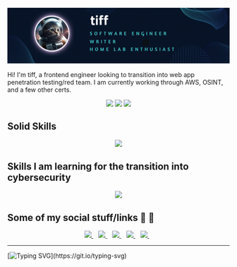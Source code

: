 <p align='center'>
  <img style="max-width: 100%;" src="assets/banner.png">
</p>


Hi! I'm tiff, a frontend engineer looking to transition into web app penetration testing/red team. I am currently working through AWS, OSINT, and a few other certs.

<div align="center">
          
![](https://github-readme-stats.vercel.app/api?username=twhite96&rank_icon=percentile&show_icons=true&count_private=true&theme=swift&title_color=ff7f50)
![](https://streak-stats.demolab.com?user=twhite96&theme=ayu-light&hide_border=true)
![](https://github-profile-summary-cards.vercel.app/api/cards/profile-details?username=twhite96&theme=vue) <br>
</div>


## Solid Skills

<p align="center">
  <a href="https://skillicons.dev">
    <img src="https://skillicons.dev/icons?i=nextjs,js,py,react,supabase,ts,tailwind&perline=4" />
  </a>
</p>

## Skills I am learning for the transition into cybersecurity


<p align="center">
  <a href="https://skillicons.dev">
    <img src="https://skillicons.dev/icons?i=c,cpp,aws,dotnet,mysql,nginx,kubernetes,docker&perline=4" />
  </a>
</p>


## Some of my social stuff/links 🔗 💬
<p align='center'>
  <a href="https://stackoverflow.com/users/3800146/tiffanywhitedev">
    <img src="https://img.shields.io/badge/Stack_Overflow-FE7A16?style=for-the-badge&logo=stack-overflow&logoColor=white">
  </a>&nbsp;&nbsp;
  <a href="https://keybase.io/tiffanyrwhite">
    <img src="https://img.shields.io/badge/Keybase-33A0FF?style=for-the-badge&logo=keybase&logoColor=white" />
  </a>&nbsp;&nbsp;

  <a href="https://wakatime.com/tiff">
    <img src="https://wakatime.com/badge/user/35a1c519-3817-40c1-9c97-00e108889072.svg?style=for-the-badge" />
  </a>&nbsp;&nbsp;
  <a href="https://tryhackme.com/p/tiffcatte">
    <img src="https://img.shields.io/badge/tryhackme-212C42?style=for-the-badge&logo=tryhackme&logoColor=white" />
  </a>&nbsp;&nbsp;
  <a href="https://visitorbadge.io/status?path=https%3A%2F%2Fgithub.com%2Ftwhite96">
    <img src="https://api.visitorbadge.io/api/combined?path=https%3A%2F%2Fgithub.com%2Ftwhite96&labelColor=%232ccce4&countColor=%23d9e3f0" />
  </a>&nbsp;&nbsp;
</p>

<div align="center">

---

</div>

[![Typing SVG](https://readme-typing-svg.demolab.com?font=Fira+Code&size=32&duration=2200&pause=600&color=00C400&multiline=true&width=1080&height=180&lines=%5B%3C00147b7c%3E%5D+(warn_slowpath_common%2B0x50%2F0x60)+from+%5B%3C00147c40%3E%5D+(warn_slowpath_null;%2B0x1c%2F0x24))](https://git.io/typing-svg)
